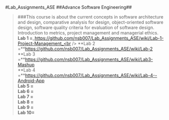 #Lab_Assignments_ASE
##Advance Software Engineering##
>###This course is about the current concepts in software architecture and design, comparative analysis for design, object-oriented software design, software quality criteria for evaluation of software design. Introduction to metrics, project management and managerial ethics.<Br />
**Lab 1 =**_https://github.com/nsb007/Lab_Assignments_ASE/wiki/Lab-1-Project-Management_<br />
**Lab 2 =**https://github.com/nsb007/Lab_Assignments_ASE/wiki/Lab-2<br />
**Lab 3 =**https://github.com/nsb007/Lab_Assignments_ASE/wiki/Lab3-Mashup<br />
**Lab 4 =**https://github.com/nsb007/Lab_Assignments_ASE/wiki/Lab-4--Android-App<br />
**Lab 5 =**<br />
**Lab 6 =**<br />
**Lab 7 =**<br />
**Lab 8 =**<br />
**Lab 9 =**<br />
**Lab 10=**<br />
